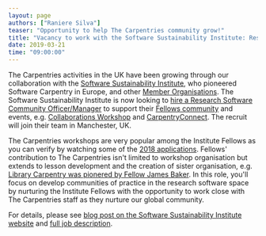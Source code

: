 ```yaml
---
layout: page
authors: ["Raniere Silva"]
teaser: "Opportunity to help The Carpentries community grow!"
title: "Vacancy to work with the Software Sustainability Institute: Research Software Community Manager"
date: 2019-03-21
time: "09:00:00"
---
```


The Carpentries activities in the UK
have been growing through our collaboration with the [Software Sustainability Institute](https://software.ac.uk/),
who pioneered Software Carpentry in Europe,
and other [Member Organisations](https://carpentries.org/members/).
The Software Sustainability Institute is now looking to [hire a Research Software Community Officer/Manager](https://software.ac.uk/blog/2019-03-19-were-hiring-research-software-community-officermanager)
to support their [Fellows community](https://software.ac.uk/about/fellows)
and events, e.g. [Collaborations Workshop](https://software.ac.uk/programmes-and-events/collaborations-workshops) and [CarpentryConnect](https://software.ac.uk/ccmcr19).
The recruit will join their team in Manchester, UK.

The Carpentries workshops are very popular among the Institute Fellows
as you can verify by watching some of the [2018 applications](https://www.youtube.com/playlist?list=PLpX1jXuNTXGo2MYcFn68MI40Y6Kb2tWud).
Fellows' contribution to The Carpentries isn't limited to workshop organisation
but extends to lesson development and the creation of sister organisation,
e.g. [Library Carpentry was pionered by Fellow James Baker](https://software.ac.uk/blog/2017-02-24-library-carpentry-software-skills-workshops-librarians).
In this role,
you'll focus on develop communities of practice in the research software space
by nurturing the Institute Fellows
with the opportunity to work close with The Carpentries staff
as they nurture our global community.

For details, please see [blog post on the Software Sustainability Institute website](https://software.ac.uk/blog/2019-03-19-were-hiring-research-software-community-officermanager) and [full job description](https://www.jobs.manchester.ac.uk/displayjob.aspx?jobid=16999).
